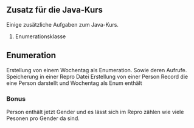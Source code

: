 ## Zusatz für die Java-Kurs
Einige zusätzliche Aufgaben zum Java-Kurs.

1. Enumerationsklasse

## Enumeration
Erstellung von einem Wochentag als Enumeration. Sowie deren Aufrufe.
Speicherung in einer Repro Datei
Erstellung von einer Person Record die eine Person darstellt und Wochentag als Enum enthält

### Bonus
Person enthält jetzt Gender und es lässt sich im Repro zählen wie viele Pesonen pro Gender da sind.
